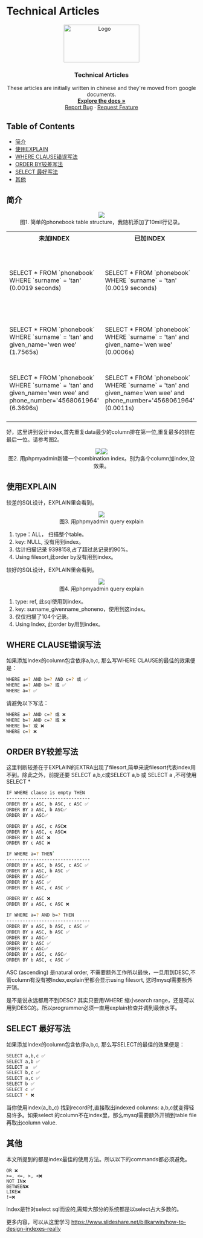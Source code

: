 # Technical Articles
<p align="center">
  <a href="https://github.com/madxradicle/madxframework2.0">
    <img src="https://www.randomsystem.net/media/images/github/MR_logo.png" alt="Logo" width="200px" height="100px">
  </a>
  <h3 align="center">Technical Articles</h3>
  <p align="center">
   These articles are initially written in chinese and they're moved from google documents.
    <br />
    <a href="https://github.com/madxradicle/articles"><strong>Explore the docs »</strong></a>
    <br />
    <a href="https://github.com/madxradicle/articles/issues">Report Bug</a>
    ·
    <a href="https://github.com/madxradicle/articles/issues">Request Feature</a>
  </p>
</p>

<!-- TABLE OF CONTENTS -->
## Table of Contents
* [简介](#简介)
* [使用EXPLAIN](#使用EXPLAIN)
* [WHERE CLAUSE错误写法](#WHERE-CLAUSE错误写法)
* [ORDER BY较差写法 ](#ORDER-BY较差写法)
* [SELECT 最好写法](#SELECT-最好写法)
* [其他](#其他)

## 简介
<p align="center">
    <img src="https://github.madxradicle.com/mysql_index/figure1.png"/><br/>
    图1. 简单的phonebook table structure，我随机添加了10mil行记录。
</p>    

<table>
  <tr><th>未加INDEX</th><th>已加INDEX</th><th>备注</th></tr>
  <tr>
    <td>SELECT * FROM `phonebook` WHERE `surname` = 'tan' (0.0019 seconds)</td>
    <td>SELECT * FROM `phonebook` WHERE `surname` = 'tan' (0.0019 seconds)</td>
    <td>呃，show off失败，似乎没有什么改变（祈祷）。</td>
  </tr>
  <tr><td>SELECT * FROM `phonebook` WHERE `surname` = 'tan' and given_name='wen wee' (1.7565s)</td>
    <td>
SELECT * FROM `phonebook` WHERE `surname` = 'tan' and given_name='wen wee' (0.0006s)
</td><td>看到了吧？速度明显提升了。</td></tr>
  <tr><td>SELECT * FROM `phonebook` WHERE `surname` = 'tan' and given_name='wen wee' and phone_number='4568061964' (6.3696s)</td>
    <td>SELECT * FROM `phonebook` WHERE `surname` = 'tan' and given_name='wen wee' and phone_number='4568061964' (0.0011s)</td>
    <td>看到了吧！！速度大幅度提升了！！</td></tr>
</table>

好，这里讲到设计index,首先重复data最少的column排在第一位,重复最多的排在最后一位。请参考图2。
<p align="center">
    <img src="https://github.madxradicle.com/mysql_index/figure2_1.png"/><img src="https://github.madxradicle.com/mysql_index/figure2_2.png"/><br/>
    图2. 用phpmyadmin新建一个combination index。别为各个column加index,没效果。
</p>    

## 使用EXPLAIN
较差的SQL设计，EXPLAIN里会看到。
<p align="center">
    <img src="https://github.madxradicle.com/mysql_index/figure3.png"/><br/>
    图3. 用phpmyadmin query explain
</p>    

1) type：ALL， 扫描整个table。
2) key: NULL, 没有用到index。
3) 估计扫描记录 9398158,占了超过总记录的90%。
4) Using filesort,此order by没有用到index。

较好的SQL设计，EXPLAIN里会看到。
<p align="center">
    <img src="https://github.madxradicle.com/mysql_index/figure4.png"/><br/>
    图4. 用phpmyadmin query explain
</p> 

1) type: ref, 此sql使用到index。
2) key: surname_givenname_phoneno，使用到这index。
3) 仅仅扫描了104个记录。
4) Using Index, 此order by用到index。

## WHERE CLAUSE错误写法
如果添加Index的column包含依序a,b,c, 那么写WHERE CLAUSE的最佳的效果便是：
```sh
WHERE a=? AND b=? AND c=? 或 ✅
WHERE a=? AND b=? 或 ✅
WHERE a=? ✅
```

请避免以下写法：
```sh
WHERE a=? AND c=? 或 ❌
WHERE b=? AND c=? 或 ❌
WHERE b=? 或 ❌
WHERE c=? ❌
```

## ORDER BY较差写法 
这里判断较差在于EXPLAIN的EXTRA出现了filesort,简单来说filesort代表index用不到。除此之外，前提还要 SELECT a,b,c或SELECT a,b 或 SELECT a ,不可使用SELECT *

```sh
IF WHERE clause is empty THEN
-------------------------------
ORDER BY a ASC, b ASC, c ASC ✅
ORDER BY a ASC, b ASC✅
ORDER BY a ASC✅

ORDER BY a ASC, c ASC❌
ORDER BY b ASC, c ASC❌
ORDER BY b ASC ❌
ORDER BY c ASC ❌
```

```sh
IF WHERE a=? THEN`
-------------------------------
ORDER BY a ASC, b ASC, c ASC ✅
ORDER BY a ASC, b ASC ✅
ORDER BY a ASC✅
ORDER BY b ASC ✅
ORDER BY b ASC, c ASC ✅

ORDER BY c ASC ❌
ORDER BY a ASC, c ASC ❌
```

```sh
IF WHERE a=? AND b=? THEN
-------------------------------
ORDER BY a ASC, b ASC, c ASC ✅
ORDER BY a ASC, b ASC ✅
ORDER BY a ASC✅
ORDER BY b ASC ✅
ORDER BY c ASC✅
ORDER BY a ASC, c ASC✅ 
ORDER BY b ASC, c ASC ✅
```

ASC (ascending) 是natural order, 不需要额外工作所以最快，一旦用到DESC,不管column有没有被Index,explain里都会显示using filesort, 这时mysql需要额外开销。

是不是说永远都用不到DESC? 其实只要用WHERE 缩小search range，还是可以用到DESC的。所以programmer必须一直用explain检查并调到最佳水平。

## SELECT 最好写法
如果添加Index的column包含依序a,b,c, 那么写SELECT的最佳的效果便是：

```sh
SELECT a,b,c ✅
SELECT a,b ✅
SELECT a  ✅
SELECT b,c ✅
SELECT a,c ✅
SELECT b ✅
SELECT c ✅
SELECT * ❌
```

当你使用index(a_b_c) 找到record时,直接取出indexed columns: a,b,c就变得轻易许多。如果select 的column不在index里，那么mysql需要额外开销到table file再取出column value.

## 其他
本文所提到的都是index最佳的使用方法。所以以下的commands都必须避免。

```SH
OR ❌
>=, <=, >, <❌
NOT IN❌
BETWEEN❌
LIKE❌
!=❌
```
Index是针对select sql而设的,需知大部分的系统都是以select占大多数的。

更多内容，可以从这里学习 https://www.slideshare.net/billkarwin/how-to-design-indexes-really


